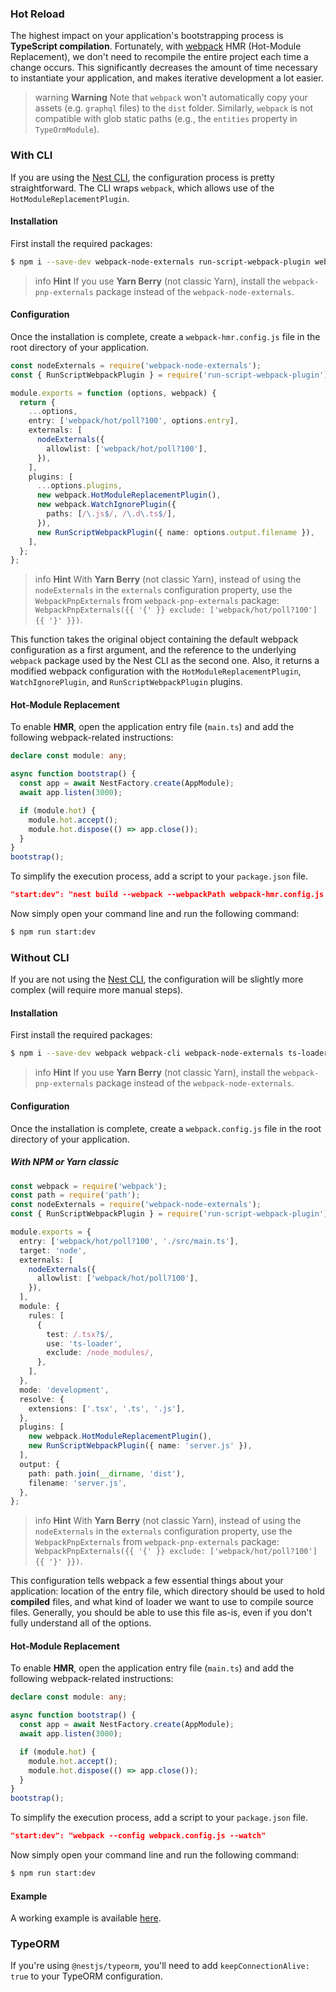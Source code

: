 ### Hot Reload

The highest impact on your application's bootstrapping process is **TypeScript compilation**. Fortunately, with [webpack](https://github.com/webpack/webpack) HMR (Hot-Module Replacement), we don't need to recompile the entire project each time a change occurs. This significantly decreases the amount of time necessary to instantiate your application, and makes iterative development a lot easier.

> warning **Warning** Note that `webpack` won't automatically copy your assets (e.g. `graphql` files) to the `dist` folder. Similarly, `webpack` is not compatible with glob static paths (e.g., the `entities` property in `TypeOrmModule`).

### With CLI

If you are using the [Nest CLI](https://docs.nestjs.com/cli/overview), the configuration process is pretty straightforward. The CLI wraps `webpack`, which allows use of the `HotModuleReplacementPlugin`.

#### Installation

First install the required packages:

```bash
$ npm i --save-dev webpack-node-externals run-script-webpack-plugin webpack
```

> info **Hint** If you use **Yarn Berry** (not classic Yarn), install the `webpack-pnp-externals` package instead of the `webpack-node-externals`.

#### Configuration

Once the installation is complete, create a `webpack-hmr.config.js` file in the root directory of your application.

```typescript
const nodeExternals = require('webpack-node-externals');
const { RunScriptWebpackPlugin } = require('run-script-webpack-plugin');

module.exports = function (options, webpack) {
  return {
    ...options,
    entry: ['webpack/hot/poll?100', options.entry],
    externals: [
      nodeExternals({
        allowlist: ['webpack/hot/poll?100'],
      }),
    ],
    plugins: [
      ...options.plugins,
      new webpack.HotModuleReplacementPlugin(),
      new webpack.WatchIgnorePlugin({
        paths: [/\.js$/, /\.d\.ts$/],
      }),
      new RunScriptWebpackPlugin({ name: options.output.filename }),
    ],
  };
};
```

> info **Hint** With **Yarn Berry** (not classic Yarn), instead of using the `nodeExternals` in the `externals` configuration property, use the `WebpackPnpExternals` from `webpack-pnp-externals` package: `WebpackPnpExternals({{ '{' }} exclude: ['webpack/hot/poll?100'] {{ '}' }})`.

This function takes the original object containing the default webpack configuration as a first argument, and the reference to the underlying `webpack` package used by the Nest CLI as the second one. Also, it returns a modified webpack configuration with the `HotModuleReplacementPlugin`, `WatchIgnorePlugin`, and `RunScriptWebpackPlugin` plugins.

#### Hot-Module Replacement

To enable **HMR**, open the application entry file (`main.ts`) and add the following webpack-related instructions:

```typescript
declare const module: any;

async function bootstrap() {
  const app = await NestFactory.create(AppModule);
  await app.listen(3000);

  if (module.hot) {
    module.hot.accept();
    module.hot.dispose(() => app.close());
  }
}
bootstrap();
```

To simplify the execution process, add a script to your `package.json` file.

```json
"start:dev": "nest build --webpack --webpackPath webpack-hmr.config.js --watch"
```

Now simply open your command line and run the following command:

```bash
$ npm run start:dev
```

### Without CLI

If you are not using the [Nest CLI](https://docs.nestjs.com/cli/overview), the configuration will be slightly more complex (will require more manual steps).

#### Installation

First install the required packages:

```bash
$ npm i --save-dev webpack webpack-cli webpack-node-externals ts-loader run-script-webpack-plugin
```

> info **Hint** If you use **Yarn Berry** (not classic Yarn), install the `webpack-pnp-externals` package instead of the `webpack-node-externals`.

#### Configuration

Once the installation is complete, create a `webpack.config.js` file in the root directory of your application.

##### With NPM or Yarn classic

```typescript
const webpack = require('webpack');
const path = require('path');
const nodeExternals = require('webpack-node-externals');
const { RunScriptWebpackPlugin } = require('run-script-webpack-plugin');

module.exports = {
  entry: ['webpack/hot/poll?100', './src/main.ts'],
  target: 'node',
  externals: [
    nodeExternals({
      allowlist: ['webpack/hot/poll?100'],
    }),
  ],
  module: {
    rules: [
      {
        test: /.tsx?$/,
        use: 'ts-loader',
        exclude: /node_modules/,
      },
    ],
  },
  mode: 'development',
  resolve: {
    extensions: ['.tsx', '.ts', '.js'],
  },
  plugins: [
    new webpack.HotModuleReplacementPlugin(),
    new RunScriptWebpackPlugin({ name: 'server.js' }),
  ],
  output: {
    path: path.join(__dirname, 'dist'),
    filename: 'server.js',
  },
};
```

> info **Hint** With **Yarn Berry** (not classic Yarn), instead of using the `nodeExternals` in the `externals` configuration property, use the `WebpackPnpExternals` from `webpack-pnp-externals` package: `WebpackPnpExternals({{ '{' }} exclude: ['webpack/hot/poll?100'] {{ '}' }})`.

This configuration tells webpack a few essential things about your application: location of the entry file, which directory should be used to hold **compiled** files, and what kind of loader we want to use to compile source files. Generally, you should be able to use this file as-is, even if you don't fully understand all of the options.

#### Hot-Module Replacement

To enable **HMR**, open the application entry file (`main.ts`) and add the following webpack-related instructions:

```typescript
declare const module: any;

async function bootstrap() {
  const app = await NestFactory.create(AppModule);
  await app.listen(3000);

  if (module.hot) {
    module.hot.accept();
    module.hot.dispose(() => app.close());
  }
}
bootstrap();
```

To simplify the execution process, add a script to your `package.json` file.

```json
"start:dev": "webpack --config webpack.config.js --watch"
```

Now simply open your command line and run the following command:

```bash
$ npm run start:dev
```

#### Example

A working example is available [here](https://github.com/nestjs/nest/tree/master/sample/08-webpack).

### TypeORM

If you're using `@nestjs/typeorm`, you'll need to add `keepConnectionAlive: true` to your TypeORM configuration.
